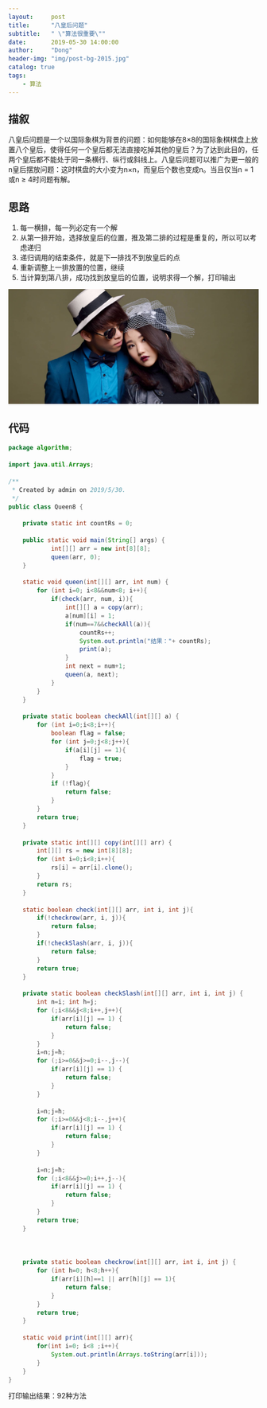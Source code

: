 ```yaml
---
layout:     post
title:      "八皇后问题"
subtitle:   " \"算法很重要\""
date:       2019-05-30 14:00:00
author:     "Dong"
header-img: "img/post-bg-2015.jpg"
catalog: true
tags:
    - 算法
---
```


## 描叙
八皇后问题是一个以国际象棋为背景的问题：如何能够在8×8的国际象棋棋盘上放置八个皇后，使得任何一个皇后都无法直接吃掉其他的皇后？为了达到此目的，任两个皇后都不能处于同一条横行、纵行或斜线上。八皇后问题可以推广为更一般的n皇后摆放问题：这时棋盘的大小变为n×n，而皇后个数也变成n。当且仅当n = 1或n ≥ 4时问题有解。

## 思路
1. 每一横排，每一列必定有一个解
2. 从第一排开始，选择放皇后的位置，推及第二排的过程是重复的，所以可以考虑递归
3. 递归调用的结束条件，就是下一排找不到放皇后的点
4. 重新调整上一排放置的位置，继续
5. 当计算到第八排，成功找到放皇后的位置，说明求得一个解，打印输出

<center>
    <img src="https://github.com/ywdlucking/ywdlucking.github.io/blob/master/img/about-bg.jpg">
</center>

## 代码
```java
package algorithm;

import java.util.Arrays;

/**
 * Created by admin on 2019/5/30.
 */
public class Queen8 {

    private static int countRs = 0;

    public static void main(String[] args) {
            int[][] arr = new int[8][8];
            queen(arr, 0);
    }

    static void queen(int[][] arr, int num) {
        for (int i=0; i<8&&num<8; i++){
            if(check(arr, num, i)){
                int[][] a = copy(arr);
                a[num][i] = 1;
                if(num==7&&checkAll(a)){
                    countRs++;
                    System.out.println("结果："+ countRs);
                    print(a);
                }
                int next = num+1;
                queen(a, next);
            }
        }
    }

    private static boolean checkAll(int[][] a) {
        for (int i=0;i<8;i++){
            boolean flag = false;
            for (int j=0;j<8;j++){
                if(a[i][j] == 1){
                    flag = true;
                }
            }
            if (!flag){
                return false;
            }
        }
        return true;
    }

    private static int[][] copy(int[][] arr) {
        int[][] rs = new int[8][8];
        for (int i=0;i<8;i++){
            rs[i] = arr[i].clone();
        }
        return rs;
    }

    static boolean check(int[][] arr, int i, int j){
        if(!checkrow(arr, i, j)){
            return false;
        }
        if(!checkSlash(arr, i, j)){
            return false;
        }
        return true;
    }

    private static boolean checkSlash(int[][] arr, int i, int j) {
        int n=i; int h=j;
        for (;i<8&&j<8;i++,j++){
            if(arr[i][j] == 1) {
                return false;
            }
        }
        i=n;j=h;
        for (;i>=0&&j>=0;i--,j--){
            if(arr[i][j] == 1) {
                return false;
            }
        }

        i=n;j=h;
        for (;i>=0&&j<8;i--,j++){
            if(arr[i][j] == 1) {
                return false;
            }
        }

        i=n;j=h;
        for (;i<8&&j>=0;i++,j--){
            if(arr[i][j] == 1) {
                return false;
            }
        }
        return true;
    }



    private static boolean checkrow(int[][] arr, int i, int j) {
        for (int h=0; h<8;h++){
            if(arr[i][h]==1 || arr[h][j] == 1){
                return false;
            }
        }
        return true;
    }

    static void print(int[][] arr){
        for(int i=0; i<8 ;i++){
            System.out.println(Arrays.toString(arr[i]));
        }
    }
}


```

打印输出结果：92种方法